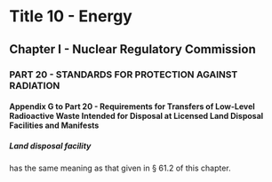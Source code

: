 
# Title 10 - Energy
## Chapter I - Nuclear Regulatory Commission
### PART 20 - STANDARDS FOR PROTECTION AGAINST RADIATION
#### Appendix G to Part 20 - Requirements for Transfers of Low-Level Radioactive Waste Intended for Disposal at Licensed Land Disposal Facilities and Manifests
##### Land disposal facility

has the same meaning as that given in § 61.2 of this chapter.
